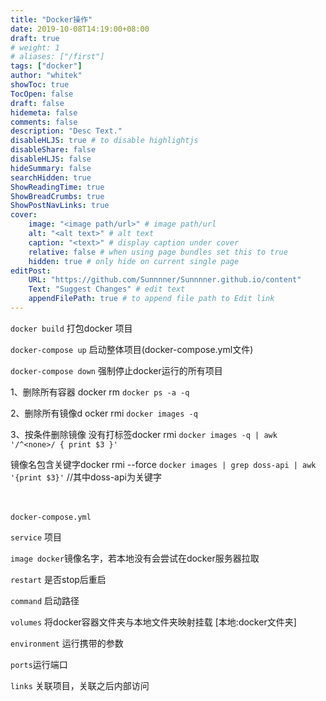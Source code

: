 ```yaml
---
title: "Docker操作"
date: 2019-10-08T14:19:00+08:00
draft: true
# weight: 1
# aliases: ["/first"]
tags: ["docker"]
author: "whitek"
showToc: true
TocOpen: false
draft: false
hidemeta: false
comments: false
description: "Desc Text."
disableHLJS: true # to disable highlightjs
disableShare: false
disableHLJS: false
hideSummary: false
searchHidden: true
ShowReadingTime: true
ShowBreadCrumbs: true
ShowPostNavLinks: true
cover:
    image: "<image path/url>" # image path/url
    alt: "<alt text>" # alt text
    caption: "<text>" # display caption under cover
    relative: false # when using page bundles set this to true
    hidden: true # only hide on current single page
editPost:
    URL: "https://github.com/Sunnnner/Sunnnner.github.io/content"
    Text: "Suggest Changes" # edit text
    appendFilePath: true # to append file path to Edit link
---
```



`docker build` 打包docker 项目

`docker-compose up` 启动整体项目(docker-compose.yml文件)

`docker-compose down` 强制停止docker运行的所有项目

1、删除所有容器 docker rm `docker ps -a -q`


2、删除所有镜像d ocker rmi `docker images -q`

3、按条件删除镜像 没有打标签docker rmi `docker images -q | awk '/^<none>/ { print $3 }'`

镜像名包含关键字docker rmi --force `docker images | grep doss-api | awk '{print $3}'`    //其中doss-api为关键字

　

`docker-compose.yml`

`service` 项目

`image docker`镜像名字，若本地没有会尝试在docker服务器拉取

`restart` 是否stop后重启

`command` 启动路径

`volumes` 将docker容器文件夹与本地文件夹映射挂载 [本地:docker文件夹]

`environment` 运行携带的参数

`ports`运行端口

`links` 关联项目，关联之后内部访问